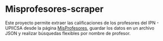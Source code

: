 # Misprofesores-scraper
Este proyecto permite extraer las calificaciones de los profesores del IPN - UPIICSA desde la página [MisProfesores](https://www.misprofesores.com/), guardar los datos en un archivo JSON y realizar búsquedas flexibles por nombre de profesor.
